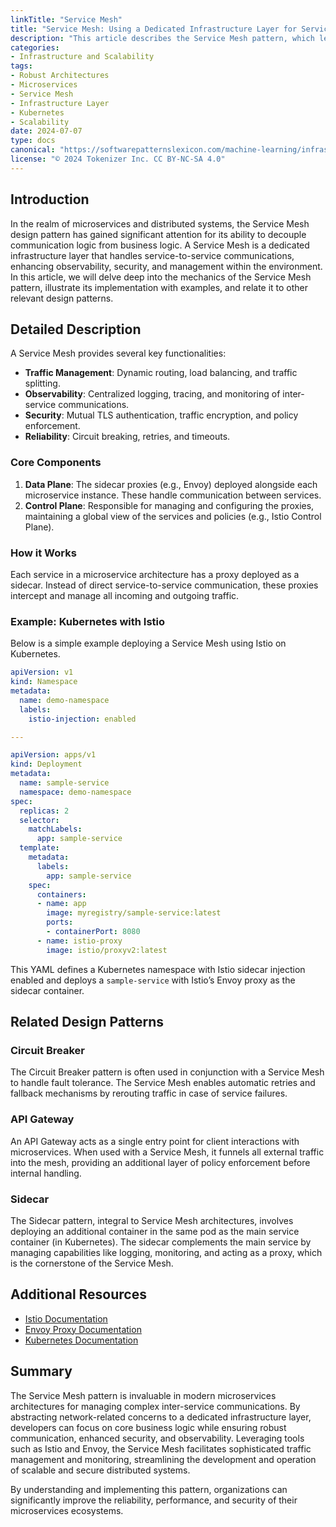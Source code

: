 ```yaml
---
linkTitle: "Service Mesh"
title: "Service Mesh: Using a Dedicated Infrastructure Layer for Service-to-Service Communications"
description: "This article describes the Service Mesh pattern, which leverages a dedicated infrastructure layer for handling service-to-service communications in microservices architectures."
categories:
- Infrastructure and Scalability
tags:
- Robust Architectures
- Microservices
- Service Mesh
- Infrastructure Layer
- Kubernetes
- Scalability
date: 2024-07-07
type: docs
canonical: "https://softwarepatternslexicon.com/machine-learning/infrastructure-and-scalability/robust-architectures/service-mesh"
license: "© 2024 Tokenizer Inc. CC BY-NC-SA 4.0"
---
```


## Introduction
In the realm of microservices and distributed systems, the Service Mesh design pattern has gained significant attention for its ability to decouple communication logic from business logic. A Service Mesh is a dedicated infrastructure layer that handles service-to-service communications, enhancing observability, security, and management within the environment. In this article, we will delve deep into the mechanics of the Service Mesh pattern, illustrate its implementation with examples, and relate it to other relevant design patterns.

## Detailed Description

A Service Mesh provides several key functionalities:
- **Traffic Management**: Dynamic routing, load balancing, and traffic splitting.
- **Observability**: Centralized logging, tracing, and monitoring of inter-service communications.
- **Security**: Mutual TLS authentication, traffic encryption, and policy enforcement.
- **Reliability**: Circuit breaking, retries, and timeouts.

### Core Components
1. **Data Plane**: The sidecar proxies (e.g., Envoy) deployed alongside each microservice instance. These handle communication between services.
2. **Control Plane**: Responsible for managing and configuring the proxies, maintaining a global view of the services and policies (e.g., Istio Control Plane).

### How it Works
Each service in a microservice architecture has a proxy deployed as a sidecar. Instead of direct service-to-service communication, these proxies intercept and manage all incoming and outgoing traffic.

### Example: Kubernetes with Istio

Below is a simple example deploying a Service Mesh using Istio on Kubernetes.

```yaml
apiVersion: v1
kind: Namespace
metadata:
  name: demo-namespace
  labels:
    istio-injection: enabled

---

apiVersion: apps/v1
kind: Deployment
metadata:
  name: sample-service
  namespace: demo-namespace
spec:
  replicas: 2
  selector:
    matchLabels:
      app: sample-service
  template:
    metadata:
      labels:
        app: sample-service
    spec:
      containers:
      - name: app
        image: myregistry/sample-service:latest
        ports:
        - containerPort: 8080
      - name: istio-proxy
        image: istio/proxyv2:latest
```

This YAML defines a Kubernetes namespace with Istio sidecar injection enabled and deploys a `sample-service` with Istio’s Envoy proxy as the sidecar container.

## Related Design Patterns

### Circuit Breaker
The Circuit Breaker pattern is often used in conjunction with a Service Mesh to handle fault tolerance. The Service Mesh enables automatic retries and fallback mechanisms by rerouting traffic in case of service failures.

### API Gateway
An API Gateway acts as a single entry point for client interactions with microservices. When used with a Service Mesh, it funnels all external traffic into the mesh, providing an additional layer of policy enforcement before internal handling.

### Sidecar
The Sidecar pattern, integral to Service Mesh architectures, involves deploying an additional container in the same pod as the main service container (in Kubernetes). The sidecar complements the main service by managing capabilities like logging, monitoring, and acting as a proxy, which is the cornerstone of the Service Mesh.

## Additional Resources

- [Istio Documentation](https://istio.io/latest/docs/)
- [Envoy Proxy Documentation](https://www.envoyproxy.io/docs/envoy/latest/)
- [Kubernetes Documentation](https://kubernetes.io/docs/home/)

## Summary

The Service Mesh pattern is invaluable in modern microservices architectures for managing complex inter-service communications. By abstracting network-related concerns to a dedicated infrastructure layer, developers can focus on core business logic while ensuring robust communication, enhanced security, and observability. Leveraging tools such as Istio and Envoy, the Service Mesh facilitates sophisticated traffic management and monitoring, streamlining the development and operation of scalable and secure distributed systems.

By understanding and implementing this pattern, organizations can significantly improve the reliability, performance, and security of their microservices ecosystems.
